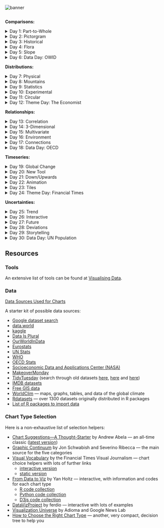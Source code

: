 ![banner](https://user-images.githubusercontent.com/63997681/176904348-c441529b-9c2c-4cc6-bd13-ca6c5a92913a.png)

## 

**Comparisons:**
<details>
  <summary> Day 1: Part-to-Whole</summary>
  <img width="309" alt="Day 1" src="https://github.com/h00ley/30DayChartChallenge/blob/main/Charts/1.%20Part-to-Whole.png">
</details>
 <details>
  <summary> Day 2: Pictorgram</summary>
  <img width="309" alt="Day 2" src="https://github.com/h00ley/30DayChartChallenge/blob/main/Charts/2.%20Pictogram.png">
</details>
<details>
  <summary> Day 3: Historical</summary>
  <img width="309" alt="Day 3" src="https://github.com/h00ley/30DayChartChallenge/blob/main/Charts/3.%20Historical.png">
</details>
<details>
  <summary> Day 4: Flora</summary>
  <img width="309" alt="Day 4" src="https://github.com/h00ley/30DayChartChallenge/blob/main/Charts/4.%20Flora.png">
</details>
<details>
  <summary> Day 5: Slope</summary>
  <img width="309" alt="Day 5" src="https://github.com/h00ley/30DayChartChallenge/blob/main/Charts/5.%20Slope.png">
</details>
<details>
  <summary> Day 6: Data Day: OWID</summary>
  <img width="309" alt="Day 6" src="https://github.com/h00ley/30DayChartChallenge/blob/main/Charts/6.%20OWID.png">
</details>

**Distributions:**
<details>
  <summary> Day 7: Physical</summary>
  <img width="309" alt="Day 7" src="https://github.com/h00ley/30DayChartChallenge/blob/main/Charts/7.%20Physical.png">
</details>
 <details>
  <summary> Day 8: Mountains</summary>
  <img width="309" alt="Day 8" src="https://github.com/h00ley/30DayChartChallenge/blob/main/Charts/8.%20Mountains.png">
</details>
<details>
  <summary> Day 9: Statistics</summary>
  <img width="309" alt="Day 9" src="https://github.com/h00ley/30DayChartChallenge/blob/main/Charts/9.%20Statistics.png">
</details>
<details>
  <summary> Day 10: Experimental</summary>
  <img width="309" alt="Day 10" src="https://github.com/h00ley/30DayChartChallenge/blob/main/Charts/10.%20Experimental.png">
</details>
<details>
  <summary> Day 11: Circular</summary>
  <img width="309" alt="Day 11" src="https://github.com/h00ley/30DayChartChallenge/blob/main/Charts/11.%20Circular.png">
</details>
<details>
  <summary> Day 12: Theme Day: The Economist</summary>
  <img width="309" alt="Day 12" src="https://github.com/h00ley/30DayChartChallenge/blob/main/Charts/12.%20The%20Economist.png">
</details>

**Relationships:**
<details>
  <summary> Day 13: Correlation</summary>
  <img width="309" alt="Day 13" src="https://github.com/h00ley/30DayChartChallenge/blob/main/Charts/13.%20Correlation.png">
</details>
 <details>
  <summary> Day 14: 3-Dimensional</summary>
  <img width="309" alt="Day 14" src="https://github.com/h00ley/30DayChartChallenge/blob/main/Charts/14.%203-Dimensional.png">
</details>
<details>
  <summary> Day 15: Multivariate</summary>
  <img width="309" alt="Day 15" src="https://github.com/h00ley/30DayChartChallenge/blob/main/Charts/15.%20Multivariate.png">
</details>
<details>
  <summary> Day 16: Environment</summary>
  <img width="309" alt="Day 16" src="https://github.com/h00ley/30DayChartChallenge/blob/main/Charts/16.%20Environment.png">
</details>
<details>
  <summary> Day 17: Connections</summary>
  <img width="309" alt="Day 17" src="https://github.com/h00ley/30DayChartChallenge/blob/main/Charts/17.%20Connections.png">
</details>
<details>
  <summary> Day 18: Data Day: OECD</summary>
  <img width="309" alt="Day 18" src="https://github.com/h00ley/30DayChartChallenge/blob/main/Charts/18.%20OECD.png">
</details>

**Timeseries:**
<details>
  <summary> Day 19: Global Change</summary>
  <img width="309" alt="Day 19" src="https://github.com/h00ley/30DayChartChallenge/blob/main/Charts/19.%20Global%20Change.png">
</details>
 <details>
  <summary> Day 20: New Tool</summary>
  <img width="309" alt="Day 20" src="https://github.com/h00ley/30DayChartChallenge/blob/main/Charts/20.%20New%20Tool.png">
</details>
<details>
  <summary> Day 21: Down/Upwards</summary>
  <img width="309" alt="Day 21" src="https://github.com/h00ley/30DayChartChallenge/blob/main/Charts/21.%20Down:Upwards.png">
</details>
<details>
  <summary> Day 22: Animation</summary>
  <img width="309" alt="Day 22" src="https://github.com/h00ley/30DayChartChallenge/blob/main/Charts/22.%20Animation.gif">
</details>
<details>
  <summary> Day 23: Tiles</summary>
  <img width="309" alt="Day 23" src="https://github.com/h00ley/30DayChartChallenge/blob/main/Charts/23.%20Tiles.png">
</details>
<details>
  <summary> Day 24: Theme Day: Financial Times</summary>
  <img width="309" alt="Day 24" src="https://github.com/h00ley/30DayChartChallenge/blob/main/Charts/24.%20Financial%20Times.png">
</details>

**Uncertainties:**
<details>
  <summary> Day 25: Trend</summary>
  <img width="309" alt="Day 25" src="https://github.com/h00ley/30DayChartChallenge/blob/main/Charts/25.%20Trend.png">
</details>
 <details>
  <summary> Day 26: Interactive</summary>
  <img width="309" alt="Day 26" src="https://github.com/h00ley/30DayChartChallenge/blob/main/Charts/26.%20Interactive.gif">
</details>
<details>
  <summary> Day 27: Future</summary>
  <img width="309" alt="Day 27" src="https://github.com/h00ley/30DayChartChallenge/blob/main/Charts/27.%20Future.png">
</details>
<details>
  <summary> Day 28: Deviations</summary>
  <img width="309" alt="Day 28" src="https://github.com/h00ley/30DayChartChallenge/blob/main/Charts/28.%20Deviations.png">
</details>
<details>
  <summary> Day 29: Storytelling</summary>
  <img width="309" alt="Day 29" src="https://github.com/h00ley/30DayChartChallenge/blob/main/Charts/29.%20Storytelling.png">
</details>
<details>
  <summary> Day 30: Data Day: UN Population</summary>
  <img width="309" alt="Day 30" src="https://github.com/h00ley/30DayChartChallenge/blob/main/Charts/30.%20UN%20Population.gif">
</details>

## Resources

### Tools

An extensive list of tools can be found at [Visualising Data](https://www.visualisingdata.com/resources/).

### Data

[Data Sources Used for Charts](https://github.com/h00ley/30DayChartChallenge/blob/main/Data%20Sources.md)

A starter kit of possible data sources:

* [Google dataset search](https://datasetsearch.research.google.com/)
* [data.world](https://data.world/)
* [kaggle](https://www.kaggle.com/datasets)
* [Data Is Plural](https://docs.google.com/spreadsheets/d/1wZhPLMCHKJvwOkP4juclhjFgqIY8fQFMemwKL2c64vk/edit#gid=0)
* [OurWorldInData](https://ourworldindata.org/)
* [Eurostats](https://ec.europa.eu/eurostat)
* [UN Stats](https://unstats.un.org/home/)
* [WHO](https://www.who.int/data/collections)
* [OECD Stats](https://stats.oecd.org/)
* [Socioeconomic Data and Applications Center (NASA)](https://sedac.ciesin.columbia.edu/)
* [MakeoverMonday](https://www.makeovermonday.co.uk/data/)
* [TidyTuesday](https://github.com/rfordatascience/tidytuesday/tree/master/data/2021) (search through old datasets [here](https://github.com/rfordatascience/tidytuesday/tree/master/data/2018), [here](https://github.com/rfordatascience/tidytuesday/tree/master/data/2019) and [here](https://github.com/rfordatascience/tidytuesday/tree/master/data/2020))
* [IMDB datasets](https://www.imdb.com/interfaces/)
* [Free GIS data](http://freegisdata.rtwilson.com/)
* [WorldClim](https://worldclim.org/) — maps, graphs, tables, and data of the global climate
* [Rdatasets](https://vincentarelbundock.github.io/Rdatasets/datasets.html) — over 1300 datasets originally distributed in R packages
* [List of R packages to import data](https://www.computerworld.com/article/3109890/these-r-packages-import-sports-weather-stock-data-and-more.html)

### Chart Type Selection

Here is a non-exhaustive list of selection helpers:

* [Chart Suggestions—A Thought-Starter](http://extremepresentation.com/wp-content/uploads/choosing-a-good-chart-09-1.pdf) by Andrew Abela — an all-time classic ([latest version](https://extremepresentation.typepad.com/files/chart-chooser-2020.pdf))
* [Graphic Continuum](https://policyviz.com/2014/09/09/graphic-continuum/) by Jon Schwabish and Severino Ribecca — the main source for the five categories
* [Visual Vocabulary](https://github.com/ft-interactive/chart-doctor/tree/master/visual-vocabulary) by the Financial Times Visual Journalism  — chart choice helpers with lots of further links
  + [interactive version](https://www.ft.com/chart-doctor)
  + [static version](https://raw.githubusercontent.com/ft-interactive/chart-doctor/master/visual-vocabulary/poster.png)
* [From Data to Viz](https://www.data-to-viz.com/) by Yan Holtz — interactive, with information and codes for each chart type
  + [R code collection](https://www.r-graph-gallery.com/)
  + [Python code collection](https://www.python-graph-gallery.com/)
  + [D3js code collection](https://www.d3-graph-gallery.com/)
* [DataVizProject](https://datavizproject.com/) by ferdio — interactive with lots of examples
* [Visualization Universe](http://visualizationuniverse.com/) by Adioma and Google News Lab
* [How to Choose the Right Chart Type](https://activewizards.com/blog/how-to-choose-the-right-chart-type-infographic/) — another, very compact, decision tree to help you

